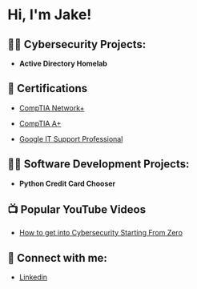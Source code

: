 <h1>Hi, I'm Jake!</h1>

<h2>👨‍💻 Cybersecurity Projects:</h2>

- <b>Active Directory Homelab</b>

<h2>📄 Certifications</h2>

- [CompTIA Network+](https://www.credly.com/badges/1077b610-4916-43c2-a6ae-4c559135f379)

- [CompTIA A+](https://www.credly.com/badges/95c00774-005b-46a0-a855-95666fc3304d/linked_in_profile)

- [Google IT Support Professional](https://www.coursera.org/account/accomplishments/professional-cert/ZSYMBJ8A6NYC)

<h2>👨‍💻 Software Development Projects:</h2>

- <b>Python Credit Card Chooser</b>

<h2>📺 Popular YouTube Videos</h2>

- [How to get into Cybersecurity Starting From Zero](https://www.youtube.com/watch?v=a83ASGn_V_s)

<h2> 🤳 Connect with me:</h2>

- [Linkedin](https://www.linkedin.com/in/jake-hulberg-914964193/)

